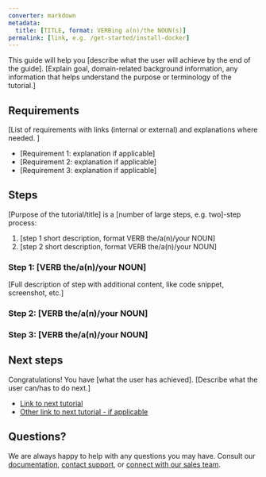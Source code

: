 ```yaml
---
converter: markdown
metadata:
  title: [TITLE, format: VERBing a(n)/the NOUN(s)]
permalink: [link, e.g. /get-started/install-docker]
---
```


This guide will help you [describe what the user will achieve by the end of the guide]. [Explain goal, domain-related background information, any information that helps understand the purpose or terminology of the tutorial.]

## Requirements

[List of requirements with links (internal or external) and explanations where needed. ]

* [Requirement 1: explanation if applicable]
* [Requirement 2: explanation if applicable]
* [Requirement 3: explanation if applicable]

## Steps

[Purpose of the tutorial/title] is a [number of large steps, e.g. two]-step process:

1.  [step 1 short description, format VERB the/a(n)/your NOUN]
2.  [step 2 short description, format VERB the/a(n)/your NOUN]

### Step 1: [VERB the/a(n)/your NOUN]

[Full description of step with additional content, like code snippet, screenshot, etc.]

### Step 2: [VERB the/a(n)/your NOUN]

### Step 3: [VERB the/a(n)/your NOUN]

## Next steps

Congratulations! You have [what the user has achieved].
[Describe what the user can/has to do next.]

* [Link to next tutorial]()
* [Other link to next tutorial - if applicable]()

## Questions?

We are always happy to help with any questions you may have. Consult our [documentation](), [contact support](), or [connect with our sales team]().

